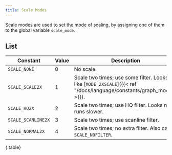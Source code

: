 ```yaml
---
title: Scale Modes
---
```


Scale modes are used to set the mode of scaling, by assigning one of them to the global variable `scale_mode`.

## List

| Constant | Value | Description |
|---|---|---|
| `SCALE_NONE` | 0 | No scale. |
| `SCALE_SCALE2X` | 1 | Scale two times; use some filter. Looks like [`MODE_2XSCALE`]({{< ref "/docs/language/constants/graph_modes" >}}). |
| `SCALE_HQ2X` | 2 | Scale two times; use HQ filter. Looks nice, runs slower. |
| `SCALE_SCANLINE2X` | 3 | Scale two times; use scanline filter. |
| `SCALE_NORMAL2X` | 4 | Scale two times; no extra filter. Also called `SCALE_NOFILTER`. |
{.table}

